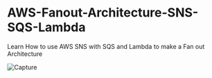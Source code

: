 # AWS-Fanout-Architecture-SNS-SQS-Lambda
Learn How to use AWS SNS with SQS  and Lambda to make a Fan out Architecture 

![Capture](https://user-images.githubusercontent.com/39345855/92324329-bed41580-f00e-11ea-9e6d-a3154043c44f.JPG)

